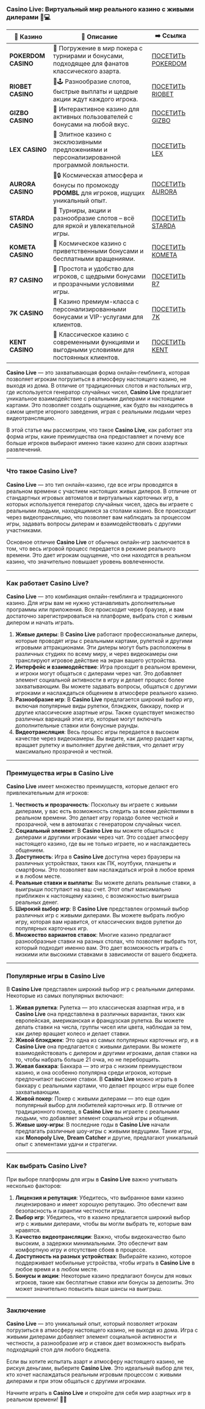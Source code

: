 ### Casino Live: Виртуальный мир реального казино с живыми дилерами 🎲💻
| 🎰 Казино           | 📜 Описание                                                                                       | ➡️ Ссылка                                                                                          |   |
| ------------------- | ------------------------------------------------------------------------------------------------- | -------------------------------------------------------------------------------------------------- | - |
| **POKERDOM CASINO** | 🎲 Погружение в мир покера с турнирами и бонусами, подходящее для фанатов классического азарта.   | [ПОСЕТИТЬ POKERDOM](https://brandplay.link/FwVc4f)                                                 |   |
| **RIOBET CASINO**   | 🌟🕹️ Разнообразие слотов, быстрые выплаты и щедрые акции ждут каждого игрока.                    | [ПОСЕТИТЬ RIOBET](https://brandplay.link/TnjsxFvH)                                                 |   |
| **GIZBO CASINO**    | 🚀 Интерактивное казино для активных пользователей с бонусами на любой вкус.                      | [ПОСЕТИТЬ GIZBO](https://brandplay.link/rvzLrVLp)                                                  |   |
| **LEX CASINO**      | 🎰 Элитное казино с эксклюзивными предложениями и персонализированной программой лояльности.      | [ПОСЕТИТЬ LEX](https://brandplay.link/VMqNXPFs)                                                    |   |
| **AURORA CASINO**   | 🌌🔒 Космическая атмосфера и бонусы по промокоду **PDOMBL** для игроков, ищущих уникальный опыт. | [ПОСЕТИТЬ AURORA](https://10trafic-stat2.com/click/668546556bcc6313411604bc/6766/13031/subaccount) |   |
| **STARDA CASINO**   | 🌠 Турниры, акции и разнообразие слотов – всё для яркой и увлекательной игры.                     | [ПОСЕТИТЬ STARDA](https://brandplay.link/HDcDrxLk)                                                 |   |
| **KOMETA CASINO**   | 💫 Космическое казино с приветственными бонусами и бесплатными вращениями.                        | [ПОСЕТИТЬ KOMETA](https://brandplay.link/jHzFFYGv)                                                 |   |
| **R7 CASINO**       | 🎯 Простота и удобство для игроков, с щедрыми бонусами и прозрачными условиями игры.              | [ПОСЕТИТЬ R7](https://brandplay.link/dByFXP7h)                                                     |   |
| **7K CASINO**       | 💎 Казино премиум-класса с персонализированными бонусами и VIP-услугами для клиентов.             | [ПОСЕТИТЬ 7K](https://brandplay.link/dd46bNgD)                                                     |   |
| **KENT CASINO**     | 🎲 Классическое казино с современными функциями и выгодными условиями для постоянных клиентов.    | [ПОСЕТИТЬ KENT](https://brandplay.link/XRH1g6Vb)                                                   

**Casino Live** — это захватывающая форма онлайн-гемблинга, которая позволяет игрокам погрузиться в атмосферу настоящего казино, не выходя из дома. В отличие от традиционных слотов и настольных игр, где используется генератор случайных чисел, **Casino Live** предлагает уникальное взаимодействие с реальными дилерами и настоящими картами. Это позволяет создать ощущение, как будто вы находитесь в самом центре игорного заведения, играя с реальными людьми через видеотрансляцию.

В этой статье мы рассмотрим, что такое **Casino Live**, как работает эта форма игры, какие преимущества она предоставляет и почему все больше игроков выбирают именно такие казино для своих азартных развлечений.

***

### Что такое Casino Live?

**Casino Live** — это тип онлайн-казино, где все игры проводятся в реальном времени с участием настоящих живых дилеров. В отличие от стандартных игровых автоматов и виртуальных карточных игр, в которых используется генератор случайных чисел, здесь вы играете с реальными людьми, находящимися за столами казино. Все происходит через видеотрансляцию, что позволяет вам наблюдать за процессом игры, задавать вопросы дилерам и взаимодействовать с другими участниками.

Основное отличие **Casino Live** от обычных онлайн-игр заключается в том, что весь игровой процесс передается в режиме реального времени. Это дает игрокам ощущение, что они находятся в реальном казино, что значительно повышает уровень вовлеченности.

***

### Как работает Casino Live?

**Casino Live** — это комбинация онлайн-гемблинга и традиционного казино. Для игры вам не нужно устанавливать дополнительные программы или приложения. Все происходит через браузер, и вам достаточно зарегистрироваться на платформе, выбрать стол с живым дилером и начать играть.

1. **Живые дилеры**: В **Casino Live** работают профессиональные дилеры, которые проводят игры с реальными картами, рулеткой и другими игровыми аттракционами. Эти дилеры могут быть расположены в различных студиях по всему миру, и через видеокамеры они транслируют игровое действие на экран вашего устройства.
2. **Интерфейс и взаимодействие**: Игра проходит в реальном времени, и игроки могут общаться с дилерами через чат. Это добавляет элемент социальной активности в игру и делает процесс более захватывающим. Вы можете задавать вопросы, общаться с другими игроками и наслаждаться общением в атмосфере реального казино.
3. **Разнообразие игр**: В **Casino Live** предлагается широкий выбор игр, включая популярные виды рулетки, блэкджек, баккару, покер и другие классические азартные игры. Также существует множество различных вариаций этих игр, которые могут включать дополнительные ставки или бонусные раунды.
4. **Видеотрансляция**: Весь процесс игры передается в высоком качестве через видеокамеры. Вы видите, как дилер раздает карты, вращает рулетку и выполняет другие действия, что делает игру максимально прозрачной и честной.

***

### Преимущества игры в Casino Live

**Casino Live** имеет множество преимуществ, которые делают его привлекательным для игроков:

1. **Честность и прозрачность**: Поскольку вы играете с живыми дилерами, у вас есть возможность следить за всеми действиями в реальном времени. Это делает игру гораздо более честной и прозрачной, чем в автоматах с генератором случайных чисел.
2. **Социальный элемент**: В **Casino Live** вы можете общаться с дилерами и другими игроками через чат. Это создает атмосферу настоящего казино, где вы не только играете, но и наслаждаетесь общением.
3. **Доступность**: Игра в **Casino Live** доступна через браузеры на различных устройствах, таких как ПК, ноутбуки, планшеты и смартфоны. Это позволяет вам наслаждаться игрой в любое время и в любом месте.
4. **Реальные ставки и выплаты**: Вы можете делать реальные ставки, а выигрыши поступают на ваш счет. Этот опыт максимально приближен к настоящему казино, с возможностью выигрыша реальных денег.
5. **Широкий выбор игр**: В **Casino Live** представлен огромный выбор различных игр с живыми дилерами. Вы можете выбрать любую игру, которая вам нравится, от классических видов рулетки до популярных карточных игр.
6. **Множество вариантов ставок**: Многие казино предлагают разнообразные ставки на разных столах, что позволяет выбрать тот, который подходит именно вам. Это дает возможность играть с низкими или высокими ставками в зависимости от вашего бюджета.

***

### Популярные игры в Casino Live

В **Casino Live** представлен широкий выбор игр с реальными дилерами. Некоторые из самых популярных включают:

1. **Живая рулетка**: Рулетка — это классическая азартная игра, и в **Casino Live** она представлена в различных вариантах, таких как европейская, американская и французская рулетка. Вы можете делать ставки на числа, группы чисел или цвета, наблюдая за тем, как дилер вращает колесо и делает ставки.
2. **Живой блэкджек**: Это одна из самых популярных карточных игр, и в **Casino Live** она предлагается с живыми дилерами. Вы можете взаимодействовать с дилером и другими игроками, делая ставки на то, чтобы набрать больше 21 очка, но не переборщить.
3. **Живая баккара**: Баккара — это игра с низким преимуществом казино, и она особенно популярна среди игроков, которые предпочитают высокие ставки. В **Casino Live** можно играть в баккару с реальными картами, что делает процесс игры еще более захватывающим.
4. **Живой покер**: Покер с живыми дилерами — это еще один популярный выбор для любителей карточных игр. В отличие от традиционного покера, в **Casino Live** вы играете с реальными людьми, что добавляет элемент социальной игры и общения.
5. **Живые шоу-игры**: В последние годы в **Casino Live** начали предлагать различные шоу-игры с живыми ведущими. Такие игры, как **Monopoly Live**, **Dream Catcher** и другие, предлагают уникальный опыт с элементами удачи и стратегии.

***

### Как выбрать Casino Live?

При выборе платформы для игры в **Casino Live** важно учитывать несколько факторов:

1. **Лицензия и репутация**: Убедитесь, что выбранное вами казино лицензировано и имеет хорошую репутацию. Это обеспечит вам безопасность и гарантии честности игры.
2. **Выбор игр**: Убедитесь, что в казино предлагается широкий выбор игр с живыми дилерами, чтобы вы могли выбрать те, которые вам нравятся.
3. **Качество видеотрансляции**: Важно, чтобы видеокачество было высоким, а задержки минимальными. Это обеспечит вам комфортную игру и отсутствие сбоев в процессе.
4. **Доступность на разных устройствах**: Выбирайте казино, которое поддерживает мобильные устройства, чтобы играть в **Casino Live** в любое время и в любом месте.
5. **Бонусы и акции**: Некоторые казино предлагают бонусы для новых игроков, такие как бесплатные ставки или бонусы за депозиты. Это может значительно повысить ваши шансы на выигрыш.

***

### Заключение

**Casino Live** — это уникальный опыт, который позволяет игрокам погрузиться в атмосферу настоящего казино, не выходя из дома. Игра с живыми дилерами добавляет элемент социальной активности и честности, а разнообразие игр и ставок дает возможность выбрать подходящий стол для любого бюджета.

Если вы хотите испытать азарт и атмосферу настоящего казино, не рискуя деньгами, выберите **Casino Live**. Это идеальный выбор для тех, кто хочет наслаждаться реальным игровым процессом с живыми дилерами и при этом общаться с другими игроками.

Начните играть в **Casino Live** и откройте для себя мир азартных игр в реальном времени! 🎰💬
